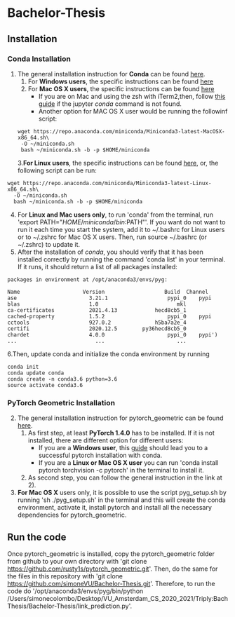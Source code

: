 # Bachelor-Thesis

## Installation
### Conda Installation
1) The general installation instruction for **Conda** can be found [here](https://docs.conda.io/projects/continuumio-conda/en/latest/user-guide/install/index.html).
    1. For **Windows users**, the specific instructions can be found [here](https://docs.conda.io/projects/continuumio-conda/en/latest/user-guide/install/windows.html)
    2. For **Mac OS X users**, the specific instructions can be found [here](https://docs.conda.io/projects/continuumio-conda/en/latest/user-guide/install/windows.html)
        * If you are on Mac and using the zsh with iTerm2,then, follow [this guide](https://medium.com/@sumitmenon/how-to-get-anaconda-to-work-with-oh-my-zsh-on-mac-os-x-7c1c7247d896) if the jupyter _conda_ command is not found.
        * Another option for MAC OS X user would be running the followinf script:
   ~~~~
   wget https://repo.anaconda.com/miniconda/Miniconda3-latest-MacOSX-x86_64.sh\
    -O ~/miniconda.sh
    bash ~/miniconda.sh -b -p $HOME/miniconda
   ~~~~
    3.**For Linux users**, the specific instructions can be found [here](https://docs.conda.io/projects/continuumio-conda/en/latest/user-guide/install/linux.html), or, the following script can be run:
  ~~~~
  wget https://repo.anaconda.com/miniconda/Miniconda3-latest-Linux-x86_64.sh\
    -O ~/miniconda.sh
    bash ~/miniconda.sh -b -p $HOME/miniconda
   ~~~~
  4. For **Linux and Mac users only**, to run 'conda' from the terminal, run 'export PATH="$HOME/miniconda/bin:$PATH"'. If you want do not want to run it each time you start the system, add it to ~/.bashrc for Linux users or to ~/.zshrc for Mac OS X users. Then, run source ~/.bashrc (or ~/.zshrc) to update it.
  5. After the installation of _conda_, you should verify that it has been installed correctly by running the command 'conda list' in your terminal. If it runs, it should return a list of all packages installed:
 ~~~~
packages in environment at /opt/anaconda3/envs/pyg:

Name                    Version                   Build  Channel
ase                       3.21.1                   pypi_0    pypi
blas                      1.0                         mkl  
ca-certificates           2021.4.13            hecd8cb5_1  
cached-property           1.5.2                    pypi_0    pypi
cctools                   927.0.2              h5ba7a2e_4  
certifi                   2020.12.5        py36hecd8cb5_0  
chardet                   4.0.0                    pypi_0    pypi')
...                         ...                       ...
~~~~
6.Then, update conda and initialize the conda environment by running 
~~~~
conda init
conda update conda
conda create -n conda3.6 python=3.6
source activate conda3.6
~~~~
### PyTorch Geometric Installation
2) The general installation instruction for pytorch_geometric can be found [here](https://pytorch-geometric.readthedocs.io/en/latest/notes/installation.html#).
    1. As first step, at least **PyTorch 1.4.0** has to be installed. If it is not installed, there are different option for different users:
        * If you are a **Windows user**, this [guide](https://medium.com/@bryant.kou/how-to-install-pytorch-on-windows-step-by-step-cc4d004adb2a) should lead you to a successful pytorch installation with conda.
        * If you are a **Linux or Mac OS X user** you can run 'conda install pytorch torchvision -c pytorch' in the terminal to install it.
    2. As second step, you can follow the general instruction in the link at 2). 
3) **For Mac OS X** users only, it is possible to use the script pyg_setup.sh by running 'sh ./pyg_setup.sh' in the terminal and this will create the conda environment, activate it, install pytorch and install all the necessary dependencies for pytorch_geometric.

## Run the code
Once pytorch_geometric is installed, copy the pytorch_geometric folder from github to your own directory with 'git clone https://github.com/rusty1s/pytorch_geometric.git'. Then, do the same for the files in this repository with 'git clone https://github.com/simoneVU/Bachelor-Thesis.git'. Therefore, to run the code do '/opt/anaconda3/envs/pyg/bin/python /Users/simonecolombo/Desktop/VU_Amsterdam_CS_2020_2021/Triply:BachThesis/Bachelor-Thesis/link_prediction.py'.
